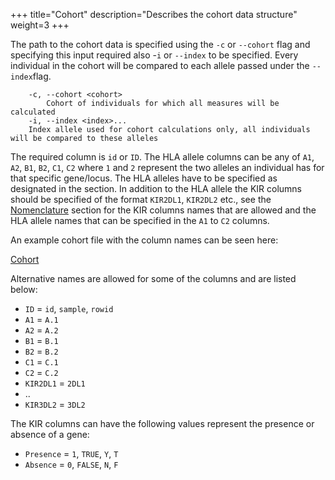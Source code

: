 +++
title="Cohort"
description="Describes the cohort data structure"
weight=3
+++

The path to the cohort data is specified using the `-c` or `--cohort` flag and specifying this input required also -`i` or `--index` to be specified.  Every individual in the cohort will be compared to each allele passed under the `--index`flag.

```
    -c, --cohort <cohort>
        Cohort of individuals for which all measures will be calculated
    -i, --index <index>...
	Index allele used for cohort calculations only, all individuals will be compared to these alleles
```

The required column is `id` or `ID`. The HLA allele columns can be any of `A1`, `A2`, `B1`, `B2`, `C1`, `C2` where `1` and `2` represent the two alleles an individual has for that specific gene/locus.  The HLA alleles have to be specified as designated in the  section. In addition to the HLA allele the KIR columns should be specified of the format `KIR2DL1`, `KIR2DL2` etc., see the [Nomenclature](@/input/nomenclature.md) section for the KIR columns names that are allowed and the HLA allele names that can be specified in the `A1` to `C2` columns.

An example cohort file with the column names can be seen here:

[Cohort][cohort]

Alternative names are allowed for some of the columns and are listed below:

- `ID` = `id`, `sample`, `rowid`
- `A1` = `A.1`
- `A2` = `A.2`
- `B1` = `B.1`
- `B2` = `B.2`
- `C1` = `C.1`
- `C2` = `C.2`
- `KIR2DL1` = `2DL1`
- ..
- `KIR3DL2` = `3DL2`

The KIR columns can have the following values represent the presence or absence of a gene:

- `Presence` = `1`, `TRUE`, `Y`, `T`
- `Absence` = `0`, `FALSE`, `N`, `F`


[cohort]: https://github.com/bjohnnyd/fs-tool/blob/master/tests/example_cohort.csv




